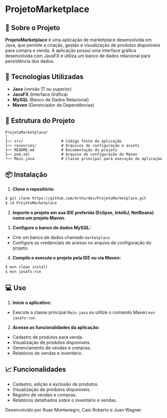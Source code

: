 # ProjetoMarketplace

## 📌 Sobre o Projeto

**ProjetoMarketplace** é uma aplicação de marketplace desenvolvida em Java, que permite a criação, gestão e visualização de produtos disponíveis para compra e venda. A aplicação possui uma interface gráfica desenvolvida com JavaFX e utiliza um banco de dados relacional para persistência dos dados.

## 🚀 Tecnologias Utilizadas

- **Java** (versão 17 ou superior)
- **JavaFX** (Interface Gráfica)
- **MySQL** (Banco de Dados Relacional)
- **Maven** (Gerenciador de Dependências)

## 📂 Estrutura do Projeto

```
ProjetoMarketplace/
│
├── src/                 # Código fonte da aplicação
├── resources/           # Arquivos de configuração e assets
├── README.md            # Documentação do projeto
├── pom.xml              # Arquivo de configuração do Maven
└── Main.java            # Classe principal para execução da aplicação
```

## 📦 Instalação

1. **Clone o repositório:**
```bash
$ git clone https://github.com/4rthurdev/ProjetoMarketplace.git
$ cd ProjetoMarketplace
```

2. **Importe o projeto em sua IDE preferida (Eclipse, IntelliJ, NetBeans) como um projeto Maven.**

3. **Configure o banco de dados MySQL:**
- Crie um banco de dados chamado `marketplace`.
- Configure as credenciais de acesso no arquivo de configuração do projeto.

4. **Compile e execute o projeto pela IDE ou via Maven:**
```bash
$ mvn clean install
$ mvn javafx:run
```

## 💻 Uso

1. **Inicie o aplicativo:**
- Execute a classe principal `Main.java` ou utilize o comando Maven `mvn javafx:run`.

2. **Acesse as funcionalidades da aplicação:**
- Cadastro de produtos para venda.
- Visualização de produtos disponíveis.
- Gerenciamento de vendas e compras.
- Relatórios de vendas e inventário.

## 📈 Funcionalidades

- Cadastro, edição e exclusão de produtos.
- Visualização de produtos disponíveis.
- Registro de vendas e compras.
- Relatórios detalhados sobre o inventário e vendas.




Desenvolvido por Ruan Montenegro, Caio Roberto e Juan Wagner

